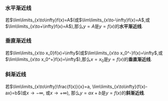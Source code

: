 ### 水平渐近线

若$\lim\limits_{x\to\infty}f(x)=A$(或$\lim\limits_{x\to-\infty}f(x)=A$,或$\lim\limits_{x\to+\infty}f(x)=A$),那么$y=A$是$y=f(x)$的**水平渐近线**.

### 垂直渐近线

若$\lim\limits_{x\to x_0}f(x)=\infty$(或$\lim\limits_{x\to x_0^-}f(x)=\infty$,或$\lim\limits_{x\to x_0^+}f(x)=\infty$),那么$x=x_0$是$y=f(x)$的**垂直渐近线**.

### 斜渐近线

若$\lim\limits_{x\to\infty}\frac{f(x)}{x}=a, \lim\limits_{x\to\infty}(f(x)-ax)=b$(或$x\to-\infty$, 或$x\to+\infty$), 那么$y=ax+b$是$y=f(x)$的**斜渐近线**.

